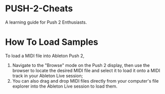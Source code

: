 # PUSH-2-Cheats
A learning guide for Push 2 Enthusiasts.

# How To Load Samples

To load a MIDI file into Ableton Push 2, 

1. Navigate to the "Browse" mode on the Push 2 display, then use the browser to locate the desired MIDI file and select it to load it onto a MIDI track in your Ableton Live          session;
2. You can also drag and drop MIDI files directly from your computer's file explorer into the Ableton Live session to load them. 

